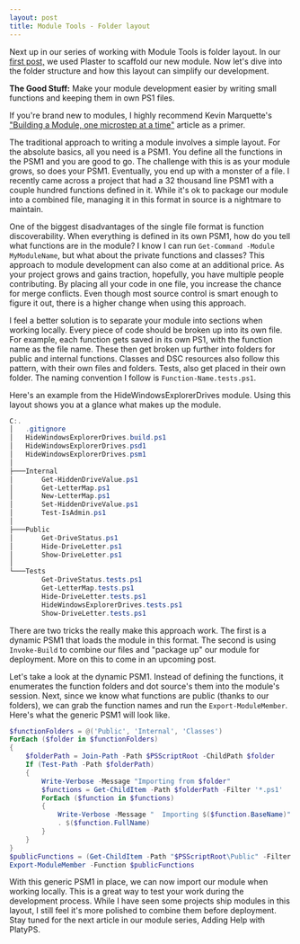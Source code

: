 ```yaml
---
layout: post
title: Module Tools - Folder layout
---
```


Next up in our series of working with Module Tools is folder layout.
In our [first post,](http://overpoweredshell.com//Module-Tools-Starting-Off/) we used Plaster to scaffold our new module.
Now let's dive into the folder structure and how this layout can simplify our development.

**The Good Stuff:**
Make your module development easier by writing small functions and keeping them in own PS1 files.

<!-- more -->

If you're brand new to modules, I highly recommend Kevin Marquette's ["Building a Module, one microstep at a time"](https://kevinmarquette.github.io/2017-05-27-Powershell-module-building-basics/) article as a primer.

The traditional approach to writing a module involves a simple layout.
For the absolute basics, all you need is a PSM1.
You define all the functions in the PSM1 and you are good to go.
The challenge with this is as your module grows, so does your PSM1.
Eventually, you end up with a monster of a file.
I recently came across a project that had a 32 thousand line PSM1 with a couple hundred functions defined in it.
While it's ok to package our module into a combined file, managing it in this format in source is a nightmare to maintain.

One of the biggest disadvantages of the single file format is function discoverability.
When everything is defined in its own PSM1, how do you tell what functions are in the module?
I know I can run ```Get-Command -Module MyModuleName```, but what about the private functions and classes?
This approach to module development can also come at an additional price.
As your project grows and gains traction, hopefully, you have multiple people contributing.
By placing all your code in one file, you increase the chance for merge conflicts.
Even though most source control is smart enough to figure it out, there is a higher change when using this approach.

I feel a better solution is to separate your module into sections when working locally.
Every piece of code should be broken up into its own file.
For example, each function gets saved in its own PS1, with the function name as the file name.
These then get broken up further into folders for public and internal functions.
Classes and DSC resources also follow this pattern, with their own files and folders.
Tests, also get placed in their own folder.
The naming convention I follow is ```Function-Name.tests.ps1```.

Here's an example from the HideWindowsExplorerDrives module.
Using this layout shows you at a glance what makes up the module.

```powershell
C:.
│   .gitignore
│   HideWindowsExplorerDrives.build.ps1
│   HideWindowsExplorerDrives.psd1
│   HideWindowsExplorerDrives.psm1
│
├───Internal
│       Get-HiddenDriveValue.ps1
│       Get-LetterMap.ps1
│       New-LetterMap.ps1
│       Set-HiddenDriveValue.ps1
│       Test-IsAdmin.ps1
│
├───Public
│       Get-DriveStatus.ps1
│       Hide-DriveLetter.ps1
│       Show-DriveLetter.ps1
│
└───Tests
        Get-DriveStatus.tests.ps1
        Get-LetterMap.tests.ps1
        Hide-DriveLetter.tests.ps1
        HideWindowsExplorerDrives.tests.ps1
        Show-DriveLetter.tests.ps1
```

There are two tricks the really make this approach work.
The first is a dynamic PSM1 that loads the module in this format.
The second is using ```Invoke-Build``` to combine our files and "package up" our module for deployment.
More on this to come in an upcoming post.

Let's take a look at the dynamic PSM1.
Instead of defining the functions, it enumerates the function folders and dot source's them into the module's session.
Next, since we know what functions are public (thanks to our folders), we can grab the function names and run the ```Export-ModuleMember```.
Here's what the generic PSM1 will look like.

```powershell
$functionFolders = @('Public', 'Internal', 'Classes')
ForEach ($folder in $functionFolders)
{
    $folderPath = Join-Path -Path $PSScriptRoot -ChildPath $folder
    If (Test-Path -Path $folderPath)
    {
        Write-Verbose -Message "Importing from $folder"
        $functions = Get-ChildItem -Path $folderPath -Filter '*.ps1' 
        ForEach ($function in $functions)
        {
            Write-Verbose -Message "  Importing $($function.BaseName)"
            . $($function.FullName)
        }
    }
}
$publicFunctions = (Get-ChildItem -Path "$PSScriptRoot\Public" -Filter '*.ps1').BaseName
Export-ModuleMember -Function $publicFunctions
```

With this generic PSM1 in place, we can now import our module when working locally.
This is a great way to test your work during the development process.
While I have seen some projects ship modules in this layout, I still feel it's more polished to combine them before deployment.
Stay tuned for the next article in our module series, Adding Help with PlatyPS.